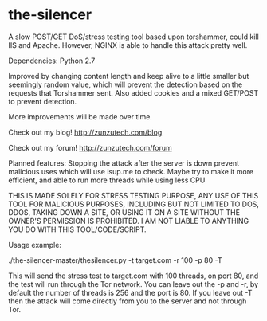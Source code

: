 # the-silencer
A slow POST/GET DoS/stress testing tool based upon torshammer, could kill IIS and Apache. However, NGINX is able to handle this attack pretty well.

Dependencies: Python 2.7

Improved by changing content length and keep alive to a little smaller but seemingly random value, which will prevent the detection based on the requests that Torshammer sent. Also added cookies and a mixed GET/POST to prevent detection.

More improvements will be made over time.

Check out my blog! http://zunzutech.com/blog

Check out my forum! http://zunzutech.com/forum

Planned features: Stopping the attack after the server is down prevent malicious uses which will use isup.me to check. Maybe try to make it more efficient, and able to run more threads while using less CPU



THIS IS MADE SOLELY FOR STRESS TESTING PURPOSE, ANY USE OF THIS TOOL FOR MALICIOUS PURPOSES, INCLUDING BUT NOT LIMITED TO DOS, DDOS, TAKING DOWN A SITE, OR USING IT ON A SITE WITHOUT THE OWNER'S PERMISSION IS PROHIBITED. I AM NOT LIABLE TO ANYTHING YOU DO WITH THIS TOOL/CODE/SCRIPT.

Usage example:

./the-silencer-master/thesilencer.py -t target.com -r 100 -p 80 -T

This will send the stress test to target.com with 100 threads, on port 80, and the test will run through the Tor network. You can leave out the -p and -r, by default the number of threads is 256 and the port is 80. If you leave out -T then the attack will come directly from you to the server and not through Tor.


